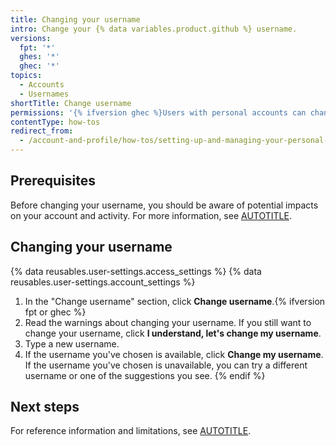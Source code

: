 ```yaml
---
title: Changing your username
intro: Change your {% data variables.product.github %} username.
versions:
  fpt: '*'
  ghes: '*'
  ghec: '*'
topics:
  - Accounts
  - Usernames
shortTitle: Change username
permissions: '{% ifversion ghec %}Users with personal accounts can change their username. Members of an {% data variables.enterprise.prodname_emu_enterprise %} cannot change their username.{% elsif ghes %}If your instance uses built-in authentication or LDAP, you can change your username. If you sign in to {% data variables.location.product_location %} with single sign-on (SSO), only your local administrator can change your username.{% else %}Users with personal accounts can change their username.{% endif %}'
contentType: how-tos
redirect_from:
  - /account-and-profile/how-tos/setting-up-and-managing-your-personal-account-on-github/managing-your-personal-account/changing-your-username
---
```


## Prerequisites

Before changing your username, you should be aware of potential impacts on your account and activity. For more information, see [AUTOTITLE](/account-and-profile/concepts/username-changes).

## Changing your username

{% data reusables.user-settings.access_settings %}
{% data reusables.user-settings.account_settings %}
1. In the "Change username" section, click **Change username**.{% ifversion fpt or ghec %}
1. Read the warnings about changing your username. If you still want to change your username, click **I understand, let's change my username**.
1. Type a new username.
1. If the username you've chosen is available, click **Change my username**. If the username you've chosen is unavailable, you can try a different username or one of the suggestions you see.
{% endif %}

## Next steps

For reference information and limitations, see [AUTOTITLE](/account-and-profile/reference/username-reference#changing-your-username).

